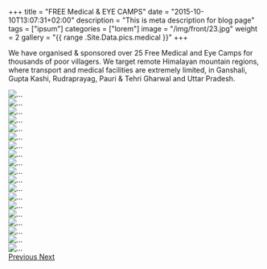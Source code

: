 +++
title = "FREE Medical & EYE CAMPS"
date = "2015-10-10T13:07:31+02:00"
description = "This is meta description for blog page"
tags = ["ipsum"]
categories = ["lorem"]
image = "/img/front/23.jpg"
weight = 2
gallery = "{{ range .Site.Data.pics.medical }}"
+++

We have organised & sponsored over 25 Free Medical and Eye Camps for thousands of poor villagers. We target remote Himalayan mountain regions, where transport and medical facilities are extremely limited, in Ganshali, Gupta Kashi, Rudraprayag, Pauri & Tehri Gharwal and Uttar Pradesh.


 <div id="carouselExampleControls" class="carousel slide" data-ride="carousel" >
            <div class="carousel-inner">
              <div class="carousel-item active">
                <img src="/img/FREE Medical & EYE CAMPS/1.jpg" class="d-block center-image" alt="...">
              </div> 
              <div class="carousel-item"> 
                <img src="/img/FREE Medical & EYE CAMPS/2.jpg" class="d-block  center-image" alt="...">
              </div>
              <div class="carousel-item"> 
                <img src="/img/FREE Medical & EYE CAMPS/3.jpg" class="d-block  center-image" alt="...">
              </div>
              <div class="carousel-item"> 
                <img src="/img/FREE Medical & EYE CAMPS/4.jpg" class="d-block  center-image" alt="...">
              </div>
              <div class="carousel-item"> 
                <img src="/img/FREE Medical & EYE CAMPS/5.jpg" class="d-block  center-image" alt="...">
              </div>
              <div class="carousel-item"> 
                <img src="/img/FREE Medical & EYE CAMPS/6.jpg" class="d-block  center-image" alt="...">
              </div>
              <div class="carousel-item"> 
                <img src="/img/FREE Medical & EYE CAMPS/7.jpg" class="d-block  center-image" alt="...">
              </div>
              <div class="carousel-item"> 
                <img src="/img/FREE Medical & EYE CAMPS/8.jpg" class="d-block  center-image" alt="...">
              </div><div class="carousel-item"> 
                <img src="/img/FREE Medical & EYE CAMPS/9.jpg" class="d-block  center-image" alt="...">
              </div><div class="carousel-item"> 
                <img src="/img/FREE Medical & EYE CAMPS/10.jpg" class="d-block  center-image" alt="...">
              </div><div class="carousel-item"> 
                <img src="/img/FREE Medical & EYE CAMPS/11.jpg" class="d-block  center-image" alt="...">
              </div><div class="carousel-item"> 
                <img src="/img/FREE Medical & EYE CAMPS/12.jpg" class="d-block  center-image" alt="...">
              </div><div class="carousel-item"> 
                <img src="/img/FREE Medical & EYE CAMPS/13.jpg" class="d-block  center-image" alt="...">
              </div><div class="carousel-item"> 
                <img src="/img/FREE Medical & EYE CAMPS/14.jpg" class="d-block  center-image" alt="...">
              </div><div class="carousel-item"> 
                <img src="/img/FREE Medical & EYE CAMPS/15.jpg" class="d-block  center-image" alt="...">
              </div><div class="carousel-item"> 
                <img src="/img/FREE Medical & EYE CAMPS/16.jpg" class="d-block  center-image" alt="...">
              </div><div class="carousel-item"> 
                <img src="/img/FREE Medical & EYE CAMPS/17.jpg" class="d-block  center-image" alt="...">
              </div><div class="carousel-item"> 
                <img src="/img/FREE Medical & EYE CAMPS/18.jpg" class="d-block  center-image" alt="...">
              </div><div class="carousel-item"> 
                <img src="/img/FREE Medical & EYE CAMPS/19.jpg" class="d-block  center-image" alt="...">
              </div>
            </div><!--end-->
            <a class="carousel-control-prev" href="#carouselExampleControls" role="button" data-slide="prev">
              <span class="carousel-control-prev-icon" aria-hidden="true"></span>
              <span class="sr-only">Previous</span>
            </a>
            <a class="carousel-control-next" href="#carouselExampleControls" role="button" data-slide="next">
              <span class="carousel-control-next-icon" aria-hidden="true"></span>
              <span class="sr-only">Next</span>
            </a>
          </div>
